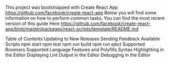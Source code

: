 This project was bootstrapped with Create React App https://github.com/facebook/create-react-app
Below you will find some information on how to perform common tasks.
You can find the most recent version of this guide Here https://github.com/facebook/create-react-app/blob/master/packages/react-scripts/template/README.md

Table of Contents
Updating to New Releases
Sending Feedback
Available Scripts
npm start
npm test
npm run build
npm run eject
Supported Browsers
Supported Language Features and Polyfills
Syntax Highlighting in the Editor
Displaying Lint Output in the Editor
Debugging in the Editor


